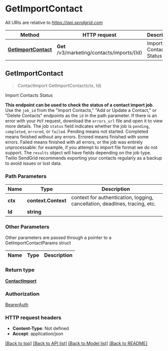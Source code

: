 # GetImportContact

All URIs are relative to *https://api.sendgrid.com*

Method | HTTP request | Description
------------- | ------------- | -------------
[**GetImportContact**](GetImportContact.md#GetImportContact) | **Get** /v3/marketing/contacts/imports/{Id} | Import Contacts Status



## GetImportContact

> ContactImport GetImportContact(ctx, Id)

Import Contacts Status

**This endpoint can be used to check the status of a contact import job**.   Use the `job_id` from the \"Import Contacts,\" \"Add or Update a Contact,\" or \"Delete Contacts\" endpoints as the `id` in the path parameter.  If there is an error with your `PUT` request, download the `errors_url` file and open it to view more details.  The job `status` field indicates whether the job is `pending`, `completed`, `errored`, or `failed`.   Pending means not started. Completed means finished without any errors. Errored means finished with some errors. Failed means finished with all errors, or the job was entirely unprocessable: for example, if you attempt to import file format we do not support.  The `results` object will have fields depending on the job type.  Twilio SendGrid recommends exporting your contacts regularly as a backup to avoid issues or lost data.

### Path Parameters


Name | Type | Description
------------- | ------------- | -------------
**ctx** | **context.Context** | context for authentication, logging, cancellation, deadlines, tracing, etc.
**Id** | **string** | 

### Other Parameters

Other parameters are passed through a pointer to a GetImportContactParams struct


Name | Type | Description
------------- | ------------- | -------------

### Return type

[**ContactImport**](ContactImport.md)

### Authorization

[BearerAuth](../README.md#BearerAuth)

### HTTP request headers

- **Content-Type**: Not defined
- **Accept**: application/json

[[Back to top]](#) [[Back to API list]](../README.md#documentation-for-api-endpoints)
[[Back to Model list]](../README.md#documentation-for-models)
[[Back to README]](../README.md)

